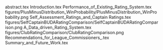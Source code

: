 abstract.tex
Introduction.tex
Performance_of_Existing_Rating_System.tex
figures/PlusMinusDistribution_WinProbability/PlusMinusDistribution_WinProbability.png
Self_Assessment_Ratings_and_Captain Ratings.tex
figures/SelfCaptainBUDARatingComparison/SelfCaptainBUDARatingComparison.png
A_Data_driven_Rating_System.tex
figures/ClubRatingComparison/ClubRatingComparison.png
Recommendations_for_League_Commissioners_.tex
Summary_and_Future_Work.tex
